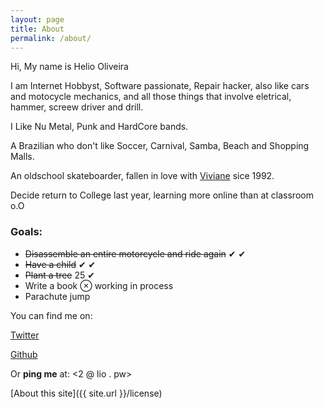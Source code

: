 ```yaml
---
layout: page
title: About
permalink: /about/
---
```


Hi, My name is Helio Oliveira

I am Internet Hobbyst, Software passionate, Repair hacker, also like cars and motocycle mechanics, and all those things that involve eletrical, hammer, screew driver and drill.

I Like Nu Metal, Punk and HardCore bands.

A Brazilian who don't like Soccer, Carnival, Samba, Beach and Shopping Malls.

An oldschool skateboarder, fallen in love with [Viviane](http://facebook.com/viviporumfio) sice 1992.

Decide return to College last year, learning more online than at classroom o.O

### Goals:

- ~~Disassemble an entire motorcycle and ride again~~ &#10004; &#10004;
- ~~Have a child~~ &#10004; &#10004;
- ~~Plant a tree~~  25 &#10004;
- Write a book  ⊗ working in process
- Parachute jump



You can find me on:

[Twitter](http://twitter.com/heliohead)

[Github](http://github.com/heliohead)

Or **ping me** at: <2 @ lio . pw>

[About this site]({{ site.url }}/license)
